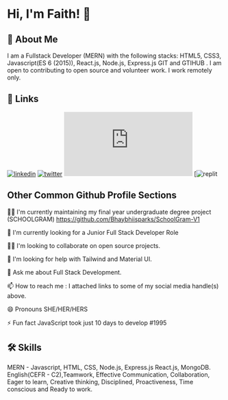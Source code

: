 
# Hi, I'm Faith! 👋


## 🚀 About Me
I am a Fullstack Developer (MERN) with the following stacks:
            HTML5, CSS3, Javascript(ES 6 (2015)), React.js,
            Node.js, Express.js GIT and GTIHUB . I am open to
            contributing to open source and volunteer work.
            I work remotely only.


## 🔗 Links

[![linkedin](https://www.linkedin.com/in/osagioduwa-faith-541a691ab)](https://www.linkedin.com/)
[![twitter](https://twitter.com/Bhaybhiisparks)](https://twitter.com/)
[![facebook](https://www.facebook.com/profile.php?id=100006879672861)](https://katherineoelsner.com/)
[![replit]((https://replit.com/@OsagioduwaFaith))


## Other Common Github Profile Sections
👩‍💻 I'm currently maintaining my final year undergraduate degree project (SCHOOLGRAM)
https://github.com/Bhaybhiisparks/SchoolGram-V1



🧠 I'm currently looking for a Junior Full Stack Developer Role

👯‍♀️ I'm looking to collaborate on open source projects.

🤔 I'm looking for help with Tailwind and Material UI.

💬 Ask me about Full Stack Development.

📫 How to reach me : I attached links to some of my social media handle(s) above.

😄 Pronouns SHE/HER/HERS

⚡️ Fun fact JavaScript took just 10 days to develop #1995


## 🛠 Skills
MERN - Javascript, HTML, CSS, Node.js, Express.js React.js, MongoDB.
English(CEFR - C2),Teamwork, Effective Communication, Collaboration, Eager to learn, 
Creative thinking, Disciplined, Proactiveness, Time conscious and Ready to work.

